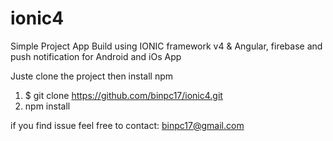 # ionic4
Simple Project App Build using IONIC framework v4 &amp; Angular, firebase and push notification for Android and iOs App

Juste clone the project then install npm

1. $ git clone https://github.com/binpc17/ionic4.git
2. npm install

if you find issue feel free to contact: binpc17@gmail.com
